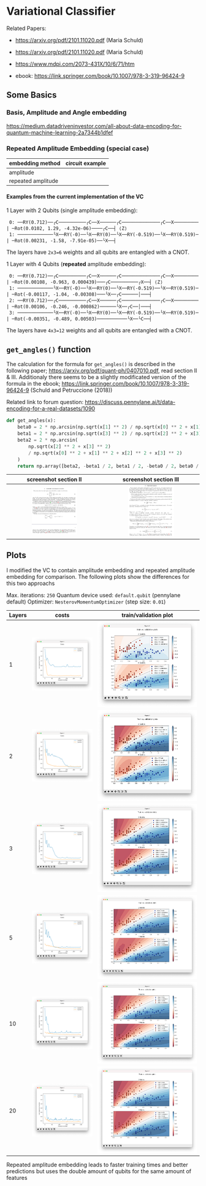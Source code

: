 # Variational Classifier

Related Papers:
- https://arxiv.org/pdf/2101.11020.pdf (Maria Schuld)
- https://arxiv.org/pdf/2101.11020.pdf (Maria Schuld)
- https://www.mdpi.com/2073-431X/10/6/71/htm

- ebook: https://link.springer.com/book/10.1007/978-3-319-96424-9

## Some Basics

### Basis, Amplitude and Angle embedding
https://medium.datadriveninvestor.com/all-about-data-encoding-for-quantum-machine-learning-2a7344b1dfef

### Repeated Amplitude Embedding (special case)

| embedding method   |                                                          circuit example                                                          |
| :----------------- | :-------------------------------------------------------------------------------------------------------------------------------: |
| amplitude          | <img src="https://www.mdpi.com/computers/computers-10-00071/article_deploy/html/images/computers-10-00071-g006-550.jpg" alt="" /> |
| repeated amplitude | <img src="https://www.mdpi.com/computers/computers-10-00071/article_deploy/html/images/computers-10-00071-g007-550.jpg" alt="" /> |

#### Examples from the current implementation of the VC
1 Layer with 2 Qubits (single amplitude embedding):
```
 0: ──RY(0.712)──╭C──────────╭C──X──────╭C──────────────╭C──X───────── | ─Rot(0.0102, 1.29, -4.32e-06)────╭C──┤ ⟨Z⟩
 1: ─────────────╰X──RY(-0)──╰X──RY(0)──╰X──RY(-0.519)──╰X──RY(0.519)─ | ─Rot(0.00231, -1.58, -7.91e-05)──╰X──┤
```
The layers have `2x3=6` weights and all qubits are entangled with a CNOT.

1 Layer with 4 Qubits (**repeated** amplitude embedding):
```
 0: ──RY(0.712)──╭C──────────╭C──X──────╭C──────────────╭C──X───────── | ─Rot(0.00108, -0.963, 0.000439)───╭C──────────╭X──┤ ⟨Z⟩
 1: ─────────────╰X──RY(-0)──╰X──RY(0)──╰X──RY(-0.519)──╰X──RY(0.519)─ | ─Rot(-0.00117, -1.04, -0.00308)───╰X──╭C──────│───┤
 2: ──RY(0.712)──╭C──────────╭C──X──────╭C──────────────╭C──X───────── | ─Rot(0.00106, -0.246, -0.000862)──────╰X──╭C──│───┤
 3: ─────────────╰X──RY(-0)──╰X──RY(0)──╰X──RY(-0.519)──╰X──RY(0.519)─ | ─Rot(-0.00351, -0.489, 0.00503)───────────╰X──╰C──┤
```
The layers have `4x3=12` weights and all qubits are entangled with a CNOT.


## `get_angles()` function

The calculation for the formula for `get_angles()` is described in the following paper; https://arxiv.org/pdf/quant-ph/0407010.pdf, read section II & III.
Additionaly there seems to be a slightly modificated version of the formula in the ebook; https://link.springer.com/book/10.1007/978-3-319-96424-9 (Schuld and Petruccione (2018))

Related link to forum question: https://discuss.pennylane.ai/t/data-encoding-for-a-real-datasets/1090

```python
def get_angles(x):
    beta0 = 2 * np.arcsin(np.sqrt(x[1] ** 2) / np.sqrt(x[0] ** 2 + x[1] ** 2 + 1e-12))
    beta1 = 2 * np.arcsin(np.sqrt(x[3] ** 2) / np.sqrt(x[2] ** 2 + x[3] ** 2 + 1e-12))
    beta2 = 2 * np.arcsin(
        np.sqrt(x[2] ** 2 + x[3] ** 2)
        / np.sqrt(x[0] ** 2 + x[1] ** 2 + x[2] ** 2 + x[3] ** 2)
    )
    return np.array([beta2, -beta1 / 2, beta1 / 2, -beta0 / 2, beta0 / 2])
```

|                                                                                                                     screenshot section II                                                                                                                      |                                                                                                                      screenshot section III                                                                                                                      |
| :------------------------------------------------------------------------------------------------------------------------------------------------------------------------------------------------------------------------------------------------------------: | :--------------------------------------------------------------------------------------------------------------------------------------------------------------------------------------------------------------------------------------------------------------: |
| <a href="images/Transformation%20of%20quantum%20states%20using%20uniformly%20controlled%20rotations%20-%20II.png"><img src="images/Transformation%20of%20quantum%20states%20using%20uniformly%20controlled%20rotations%20-%20II.png" alt="" width="50%" /></a> | <a href="images/Transformation%20of%20quantum%20states%20using%20uniformly%20controlled%20rotations%20-%20III.png"><img src="images/Transformation%20of%20quantum%20states%20using%20uniformly%20controlled%20rotations%20-%20III.png" alt="" width="50%" /></a> |


## Plots
I modified the VC to contain amplitude embedding and repeated amplitude embedding for comparison. The following plots show the differences for this two approachs

Max. iterations: `250`
Quantum device used: `default.qubit` (pennylane default)
Optimizer: `NesterovMomentumOptimizer` (step size: `0.01`)

| Layers |                         costs                         |                      train/validation plot                       |
| :----- | :---------------------------------------------------: | :--------------------------------------------------------------: |
| 1      |  <img src="images/vc_250_layer1_costs.png" alt="" />  |  <img src="images/vc_250_layer1_train_validation.png" alt="" />  |
| 2      | <img src="images/vc_250_layers2_costs.png" alt="" />  | <img src="images/vc_250_layers2_train_validation.png" alt="" />  |
| 3      | <img src="images/vc_250_layers3_costs.png" alt="" />  | <img src="images/vc_250_layers3_train_validation.png" alt="" />  |
| 5      | <img src="images/vc_250_layers5_costs.png" alt="" />  | <img src="images/vc_250_layers5_train_validation.png" alt="" />  |
| 10     | <img src="images/vc_250_layers10_costs.png" alt="" /> | <img src="images/vc_250_layers10_train_validation.png" alt="" /> |
| 20     | <img src="images/vc_250_layers20_costs.png" alt="" /> | <img src="images/vc_250_layers20_train_validation.png" alt="" /> |

Repeated amplitude embedding leads to faster training times and better predictions but uses the double amount of qubits for the same amount of features



